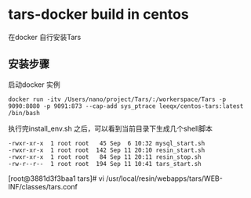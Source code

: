 # tars-docker build in centos
在docker 自行安装Tars

## 安装步骤  
启动docker 实例
```shell
docker run -itv /Users/nano/project/Tars/:/workerspace/Tars -p 9090:8080 -p 9091:873 --cap-add sys_ptrace leeqx/centos-tars:latest /bin/bash
```
执行完install_env.sh 之后，可以看到当前目录下生成几个shell脚本
```shell
-rwxr-xr-x  1 root root   45 Sep  6 10:32 mysql_start.sh
-rwxr-xr-x  1 root root  142 Sep 11 20:10 resin_start.sh
-rwxr-xr-x  1 root root   84 Sep 11 20:11 resin_stop.sh
-rw-r--r--  1 root root  194 Sep 11 10:41 tars_start.sh
```
[root@3881d3f3baa1 tars]# vi /usr/local/resin/webapps/tars/WEB-INF/classes/tars.conf
